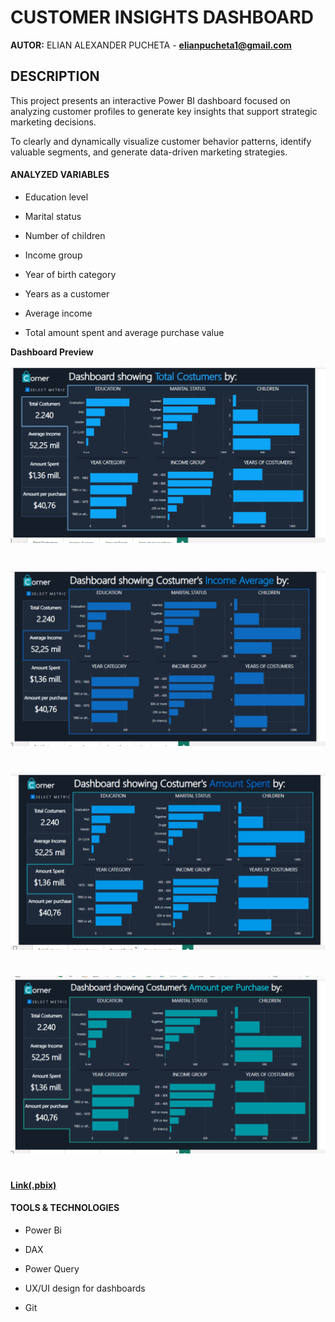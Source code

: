 # CUSTOMER INSIGHTS DASHBOARD

**AUTOR:** ELIAN ALEXANDER PUCHETA - **elianpucheta1@gmail.com**

## DESCRIPTION

This project presents an interactive Power BI dashboard focused on analyzing customer profiles to generate key insights that support strategic marketing decisions.

To clearly and dynamically visualize customer behavior patterns, identify valuable segments, and generate data-driven marketing strategies.

#### ANALYZED VARIABLES

- Education level

- Marital status

- Number of children

- Income group

- Year of birth category

- Years as a customer

- Average income

- Total amount spent and average purchase value

**Dashboard Preview**

![previa1](https://github.com/eliancba/Customer-Insights-Dashboard/blob/main/previas/PREVIA%201.png)
#
![previa2](https://github.com/eliancba/Customer-Insights-Dashboard/blob/main/previas/PREVIA%202.png)
#
![previa3](https://github.com/eliancba/Customer-Insights-Dashboard/blob/main/previas/PREVIA%203.png)
#
![previa4](https://github.com/eliancba/Customer-Insights-Dashboard/blob/main/previas/PREVIA%204.png)
#
**[Link(.pbix)](https://github.com/eliancba/Customer-Insights-Dashboard/tree/main/pbix)**

#### TOOLS & TECHNOLOGIES

- Power Bi

- DAX

- Power Query

- UX/UI design for dashboards

- Git